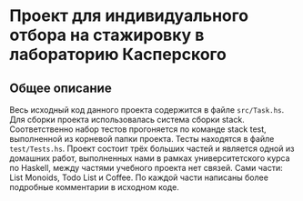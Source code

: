# Проект для индивидуального отбора на стажировку в лабораторию Касперского

## Общее описание

Весь исходный код данного проекта содержится в файле `src/Task.hs`. Для сборки проекта использовалась система сборки stack. Соответственно набор тестов прогоняется по команде stack test, выполненной из корневой папки проекта. Тесты находятся в файле `test/Tests.hs`. Проект состоит трёх больших частей и является одной из домашних работ, выполненных нами в рамках университетского курса по Haskell, между частями учебного проекта нет связей. Сами части: List Monoids, Todo List и Coffee. По каждой части написаны более подробные комментарии в исходном коде.
